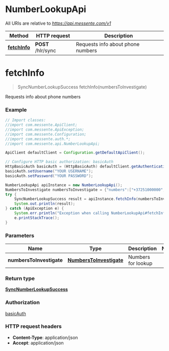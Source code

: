 # NumberLookupApi

All URIs are relative to *https://api.messente.com/v1*

Method | HTTP request | Description
------------- | ------------- | -------------
[**fetchInfo**](NumberLookupApi.md#fetchInfo) | **POST** /hlr/sync | Requests info about phone numbers


<a name="fetchInfo"></a>
# **fetchInfo**
> SyncNumberLookupSuccess fetchInfo(numbersToInvestigate)

Requests info about phone numbers

### Example
```java
// Import classes:
//import com.messente.ApiClient;
//import com.messente.ApiException;
//import com.messente.Configuration;
//import com.messente.auth.*;
//import com.messente.api.NumberLookupApi;

ApiClient defaultClient = Configuration.getDefaultApiClient();

// Configure HTTP basic authorization: basicAuth
HttpBasicAuth basicAuth = (HttpBasicAuth) defaultClient.getAuthentication("basicAuth");
basicAuth.setUsername("YOUR USERNAME");
basicAuth.setPassword("YOUR PASSWORD");

NumberLookupApi apiInstance = new NumberLookupApi();
NumbersToInvestigate numbersToInvestigate = {"numbers":["+37251000000","+37251000001"]}; // NumbersToInvestigate | Numbers for lookup
try {
    SyncNumberLookupSuccess result = apiInstance.fetchInfo(numbersToInvestigate);
    System.out.println(result);
} catch (ApiException e) {
    System.err.println("Exception when calling NumberLookupApi#fetchInfo");
    e.printStackTrace();
}
```

### Parameters

Name | Type | Description  | Notes
------------- | ------------- | ------------- | -------------
 **numbersToInvestigate** | [**NumbersToInvestigate**](NumbersToInvestigate.md)| Numbers for lookup |

### Return type

[**SyncNumberLookupSuccess**](SyncNumberLookupSuccess.md)

### Authorization

[basicAuth](../README.md#basicAuth)

### HTTP request headers

 - **Content-Type**: application/json
 - **Accept**: application/json

